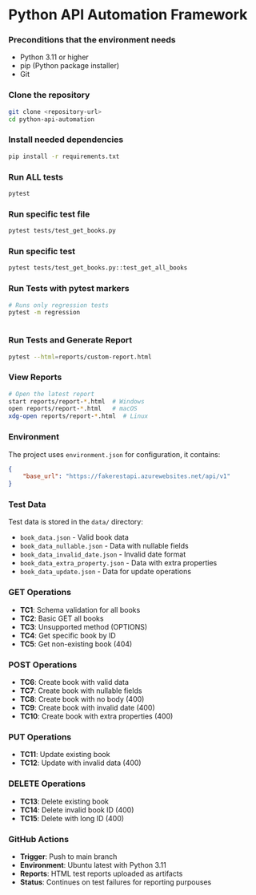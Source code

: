 # Python API Automation Framework

### Preconditions that the environment needs
- Python 3.11 or higher
- pip (Python package installer)
- Git

### Clone the repository
```bash
git clone <repository-url>
cd python-api-automation
```
### Install needed dependencies
```bash
pip install -r requirements.txt
```
### Run ALL tests
```bash
pytest
```
### Run specific test file
```bash
pytest tests/test_get_books.py
```
### Run specific test
```bash
pytest tests/test_get_books.py::test_get_all_books
```
### Run Tests with pytest markers
```bash
# Runs only regression tests
pytest -m regression
```
```
```
### Run Tests and Generate Report
```bash
pytest --html=reports/custom-report.html
```
### View Reports
```bash
# Open the latest report
start reports/report-*.html  # Windows
open reports/report-*.html   # macOS
xdg-open reports/report-*.html  # Linux
```

### Environment
The project uses `environment.json` for configuration, it contains:

```json
{
    "base_url": "https://fakerestapi.azurewebsites.net/api/v1"
}
```

### Test Data
Test data is stored in the `data/` directory:
- `book_data.json` - Valid book data
- `book_data_nullable.json` - Data with nullable fields
- `book_data_invalid_date.json` - Invalid date format
- `book_data_extra_property.json` - Data with extra properties
- `book_data_update.json` - Data for update operations

### GET Operations
- **TC1**: Schema validation for all books
- **TC2**: Basic GET all books
- **TC3**: Unsupported method (OPTIONS)
- **TC4**: Get specific book by ID
- **TC5**: Get non-existing book (404)

### POST Operations
- **TC6**: Create book with valid data
- **TC7**: Create book with nullable fields
- **TC8**: Create book with no body (400)
- **TC9**: Create book with invalid date (400)
- **TC10**: Create book with extra properties (400)

### PUT Operations
- **TC11**: Update existing book
- **TC12**: Update with invalid data (400)

### DELETE Operations
- **TC13**: Delete existing book
- **TC14**: Delete invalid book ID (400)
- **TC15**: Delete with long ID (400)

### GitHub Actions
- **Trigger**: Push to main branch
- **Environment**: Ubuntu latest with Python 3.11
- **Reports**: HTML test reports uploaded as artifacts
- **Status**: Continues on test failures for reporting purpouses



